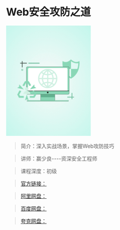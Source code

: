 # Web安全攻防之道

![img](../../assets/CgqCHl_TMDWAIjk6AABN0NnlxJs242.png)

> 简介：深入实战场景，掌握Web攻防技巧

> 讲师：赢少良----资深安全工程师

> 课程深度：初级

> [官方链接：]()

> [阿里网盘：]()

> [百度网盘：]()

> [夸克网盘：]()
